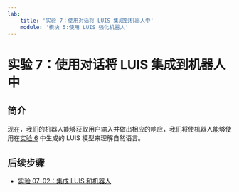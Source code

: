 ```yaml
---
lab:
    title: '实验 7：使用对话将 LUIS 集成到机器人中'
    module: '模块 5:使用 LUIS 强化机器人'
---
```


# 实验 7：使用对话将 LUIS 集成到机器人中

## 简介

现在，我们的机器人能够获取用户输入并做出相应的响应，我们将使机器人能够使用在[实验 6](../Lab6-Implement_LUIS/02-Implement_LUIS.md) 中生成的 LUIS 模型来理解自然语言。

## 后续步骤

-   [实验 07-02：集成 LUIS 和机器人](../Lab7-Integrate_LUIS/02-LUIS_Integrate_Bot.md)

